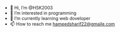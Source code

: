 - 👋 Hi, I’m @HSK2003
- 👀 I’m interested in programming
- 🌱 I’m currently learning web doveloper
- 📫 How to reach me hameedsharif22@gmaile.com
<!---
HSK2003/HSK2003 is a ✨ special ✨ repository because its `README.md` (this file) appears on your GitHub profile.
You can click the Preview link to take a look at your changes.
--->

